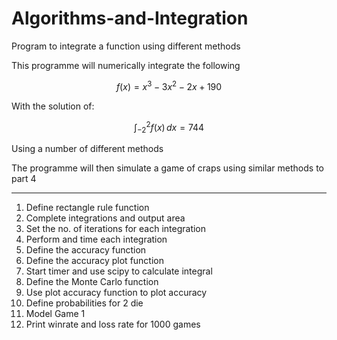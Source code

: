 # Algorithms-and-Integration
Program to integrate a function using different methods

This programme will numerically integrate the following 

$$ f(x) = {x}^3 - {3x}^2 -2x +190$$

With the solution of:

$$\int_{-2}^2 f(x) \,dx= 744$$

Using a number of different methods

The programme will then simulate a game of craps using similar methods to part 4 

----

1. Define rectangle rule function
2. Complete integrations and output area
3. Set the no. of iterations for each integration
4. Perform and time each integration
5. Define the accuracy function
6. Define the accuracy plot function
7. Start timer and use scipy to calculate integral
8. Define the Monte Carlo function
9. Use plot accuracy function to plot accuracy
10. Define probabilities for 2 die
11. Model Game 1
12. Print winrate and loss rate for 1000 games

